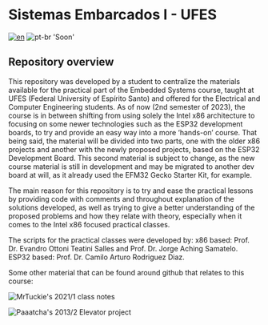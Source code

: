 # Sistemas Embarcados I - UFES

[![en](https://img.shields.io/badge/lang-en-red.svg)](https://github.com/lara2058/SistemasEmbarcadosI-UFES#readme)
![pt-br 'Soon'](https://img.shields.io/badge/lang-pt--br-green.svg)

## Repository overview

This repository was developed by a student to centralize the materials available for the practical part of the Embedded Systems course, taught at UFES (Federal University of Espírito Santo) and offered for the Electrical and Computer Engineering students.
As of now (2nd semester of 2023), the course is in between shifting from using solely the Intel x86 architecture to focusing on some newer technologies such as the ESP32 development boards, to try and provide an easy way into a more ‘hands-on’ course.
That being said, the material will be divided into two parts, one with the older x86 projects and another with the newly proposed projects, based on the ESP32 Development Board.
This second material is subject to change, as the new course material is still in development and may be migrated to another dev board at will, as it already used the EFM32 Gecko Starter Kit, for example.

The main reason for this repository is to try and ease the practical lessons by providing code with comments and throughout explanation of the solutions developed, as well as trying to give a better understanding of the proposed problems and how they relate with theory, especially when it comes to the Intel x86 focused practical classes.

The scripts for the practical classes were developed by:
x86 based: Prof. Dr. Evandro Ottoni Teatini Salles and Prof. Dr. Jorge Aching Samatelo.
ESP32 based: Prof. Dr. Camilo Arturo Rodriguez Diaz.

Some other material that can be found around github that relates to this course:

![MrTuckie's 2021/1 class notes](https://github.com/MrTuckie/ALB_SEB_2020-1)

![Paaatcha's 2013/2 Elevator project](https://github.com/paaatcha/elevador)